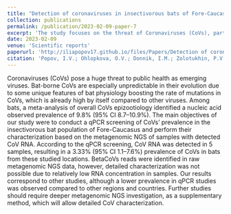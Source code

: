 ```yaml
---
title: "Detection of coronaviruses in insectivorous bats of Fore-Caucasus, 2021"
collection: publications
permalink: /publication/2023-02-09-paper-7
excerpt: 'The study focuses on the threat of Coronaviruses (CoVs), particularly those originating from bats, due to their high mutation rate. A meta-analysis found a 9.8% prevalence of CoVs in bats. The study conducted a qPCR screening of CoVs in the bat population of Fore-Caucasus and attempted to characterize them using metagenomic NGS. CoV RNA was detected in 5 samples, indicating a 3.33% prevalence in these locations. BetaCoVs reads were identified in the raw metagenomic NGS data, but detailed characterization was limited due to low RNA concentration. The study suggests a need for further research using deeper metagenomic NGS for detailed CoV characterization.'
date: 2023-02-09
venue: 'Scientific reports'
paperurl: 'http://iliapopov17.github.io/files/Papers/Detection of coronaviruses in insectivorous bats of Fore-Caucasus, 2021.pdf'
citation: 'Popov, I.V.; Ohlopkova, O.V.; Donnik, I.M.; Zolotukhin, P.V.; Umanets, A.; Golovin, S.N.; Malinovkin, A.V.; Belanova, A.A.; Lipilkin, P.V.; Lipilkina, T.A.; <b>Popov, I.V.</b>; et al. Detection of Coronaviruses in Insectivorous Bats of Fore-Caucasus, 2021. <i>Sci. Rep.</i> 2023, 13, doi:10.1038/s41598-023-29099-6.'
---
```


Coronaviruses (CoVs) pose a huge threat to public health as emerging viruses. Bat-borne CoVs are especially unpredictable in their evolution due to some unique features of bat physiology boosting the rate of mutations in CoVs, which is already high by itself compared to other viruses. Among bats, a meta-analysis of overall CoVs epizootiology identified a nucleic acid observed prevalence of 9.8% (95% CI 8.7–10.9%). The main objectives of our study were to conduct a qPCR screening of CoVs’ prevalence in the insectivorous bat population of Fore-Caucasus and perform their characterization based on the metagenomic NGS of samples with detected CoV RNA. According to the qPCR screening, CoV RNA was detected in 5 samples, resulting in a 3.33% (95% CI 1.1–7.6%) prevalence of CoVs in bats from these studied locations. BetaCoVs reads were identified in raw metagenomic NGS data, however, detailed characterization was not possible due to relatively low RNA concentration in samples. Our results correspond to other studies, although a lower prevalence in qPCR studies was observed compared to other regions and countries. Further studies should require deeper metagenomic NGS investigation, as a supplementary method, which will allow detailed CoV characterization.
